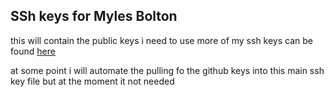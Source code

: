 ## SSh keys for Myles Bolton

this will contain the public keys i need to use
more of my ssh keys can be found [here](https://github.com/MylesBolton.keys)

at some point i will automate the pulling fo the github keys into this main ssh key file but at the moment it not needed
